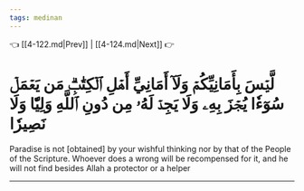 ```yaml
---
tags: medinan
---
```


👈 [[4-122.md|Prev]] | [[4-124.md|Next]] 👉

# لَّيۡسَ بِأَمَانِيِّكُمۡ وَلَآ أَمَانِيِّ أَهۡلِ ٱلۡكِتَٰبِۗ مَن يَعۡمَلۡ سُوٓءٗا يُجۡزَ بِهِۦ وَلَا يَجِدۡ لَهُۥ مِن دُونِ ٱللَّهِ وَلِيّٗا وَلَا نَصِيرٗا

Paradise is not [obtained] by your wishful thinking nor by that of the People of the Scripture. Whoever does a wrong will be recompensed for it, and he will not find besides Allah a protector or a helper

---

